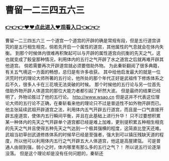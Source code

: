 # 曹留一二三四五六三

### <a href="https://https://github.com/budfg/haiu/issues/1">👉👉👉♥♥点此进入♥观看入口👈👉👉</a>

曹留一二三四五六三
一个道宫一个道宫的开辟的确是常规有段，但是五行道宫讲究的是五行相生相克，倘若先开启一个属性的道宫，其他属性的气息就会在体内失衡。
    到那个时候体内很难再积聚起可以与开辟的属性道宫向抗衡的先天之气，这也就变成了鲛皇那种情况，利用体内的五行之气开辟了水之道宫之后就再难开辟其他道宫。
    倘若需要再次开辟道宫就必须要借助外物。
    为此秦斩翻阅了很多典籍，有关五气境这一方面的畅想，总归是有许多收获。
    其中给他启发最大的就是一位洪荒时代的理论大师所著的五行论，他所处的那个年代正好是武祖传下修炼体系之后不久，很多人卡在三花境无法突破的时候。
    那个时候他的五行论与另一位首先借助外物开辟人体道宫的那位大能力者都引起了轩然大波。
    但是最终的结果已经明了，外物论胜过了他的五行论。
    http://www.wsao.cn
    但是这并不代表这位理论大师的五行论不正确，在秦斩看来他的理论只不过是普适性不如外物开辟而已。
    他主张延续武祖开辟道宫之法，利用体内五气开辟五行道宫，而且是一口气直接开辟五座道宫，使体内五行瞬间平衡，并且在此基础上进行升华！
    只不过要想积累某一种体内的先天之气开辟单个道宫都已经是难上加难，更别提积累五种相生相克的先天之气并且使得五种先天之气达到一个极其强横的程度，这简直比登天还难。
    武祖当初草创武道修炼体系的时候早已经是至强者，强大到可以镇压残缺天道的程度，所以他可以利用体内五行之气开辟五大人体道宫，他这是高屋建瓴。
    可是普通人由弱到强，弱小之时，体内哪里有那么多的五行之气？！
    所以说五行论逐渐没落。
    但是这个理论却是没有任何问题的，秦斩还
